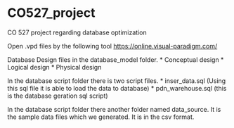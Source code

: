 # CO527_project
CO 527 project regarding database optimization

Open .vpd files by the following tool
https://online.visual-paradigm.com/

Database Design files in the  database_model folder.
      * Conceptual design
      * Logical design
      * Physical design
      
In the database script folder there is two script files.
      * inser_data.sql (Using this sql file it is able to load the data to database)
      * pdn_warehouse.sql (this is the database geration sql script)

In the database script folder there another folder named data_source. It is the  sample data files which we generated. It is in the csv format. 

